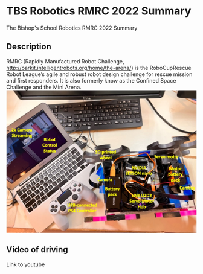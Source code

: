 # TBS Robotics RMRC 2022 Summary
The Bishop's School Robotics RMRC 2022 Summary
## Description
RMRC (Rapidly Manufactured Robot Challenge, http://oarkit.intelligentrobots.org/home/the-arena/) is the RoboCupRescue Robot League’s agile and robust robot design challenge for rescue mission and first responders. It is also formerly know as the Confined Space Challenge and the Mini Arena.
![RMRC robot photo](https://github.com/Cinderpe1t/TBS_Robotics_RMRC_2022_Summary/blob/main/RMRC_robot_system.jpeg)
## Video of driving
Link to youtube


